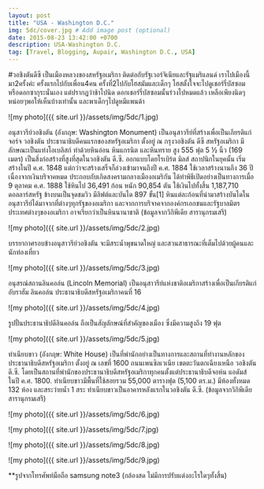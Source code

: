 ```yaml
---
layout: post
title: "USA - Washington D.C."
img: 5dc/cover.jpg # Add image post (optional)
date: 2015-08-23 13:42:00 +0700
description: USA-Washington D.C.
tag: [Travel, Blogging, Aupair, Washington D.C., USA]
---
```


#วอชิงตันดีซี
เป็นเมืองหลวงของสหรัฐอเมริกา ติดต่อกับรัฐเวอร์จิเนียและรัฐแมริแลนด์
เราไปเมืองนี้มา2ครั้งค่ะ ครั้งแรกไปกับเพื่อน4คน ครั้งที่2ไปกับโฮสมัมและเด็กๆ โฮสตั้งใจจะไปดูเชอร์รี่บัสซอม หรือดอกซากุระนั่นเอง แต่ปรากฏว่าช้าไปนิด ดอกเชอร์รี่บัสซอมนั้นร่วงไปหมดแล้ว เหลือเพียงนิดๆหน่อยๆพอให้เห็นบ้างเท่านั้น  และพาเด็กๆไปดูหมีแพนด้า

![my photo]({{ site.url }}/assets/img/5dc/1.jpg)

อนุสาวรีย์วอชิงตัน (อังกฤษ: Washington Monument) เป็นอนุสาวรีย์ที่สร้างเพื่อเป็นเกียรติแก่จอร์จ วอชิงตัน ประธานาธิบดีคนแรกของสหรัฐอเมริกา ตั้งอยู่ ณ กรุงวอชิงตัน ดีซี สหรัฐอเมริกา มีลักษณะเป็นแท่งโอเบลิสก์ ทำด้วยหินอ่อน หินแกรนิต และหินทราย สูง 555 ฟุต 5 ½ นิ้ว (169 เมตร) เป็นสิ่งก่อสร้างที่สูงที่สุดในวอชิงตัน ดี.ซี. ออกแบบโดยโรเบิร์ต มิลส์ สถาปนิกในยุคนั้น เริ่มสร้างในปี ค.ศ. 1848 แต่กว่าจะสร้างเสร็จก็ล่วงเข้ามาจนถึงปี ค.ศ. 1884 ใช้เวลาสร้างนานถึง 36 ปี เนื่องจากเงินบริจาคหมด ประกอบกับเกิดสงครามกลางเมืองอเมริกัน ได้ทำพิธีเปิดอย่างเป็นทางการเมื่อ 9 ตุลาคม ค.ศ. 1888 ใช้หินไป 36,491 ก้อน หนัก 90,854 ตัน ใช้เงินไปทั้งสิ้น 1,187,710 ดอลลาร์สหรัฐ ข้างบนเป็นจุดชมวิว มีลิฟต์และบันได 897 ขั้น[1] หินแต่ละก้อนที่นำมาสร้างบันไดในอนุสาวรีย์ได้มาจากที่ต่างๆทุกรัฐของอเมริกา และจากการบริจาคจากองค์กรเอกชนและรัฐบาลมิตรประเทศต่างๆของอเมริกา อาจเรียกว่าเป็นหินนานาชาติ (ข้อมูลจากวิกิพีเดีย สารานุกรมเสรี)

![my photo]({{ site.url }}/assets/img/5dc/2.jpg)

บรรยากาศรอบข้างอนุสาวรีย์วอชิงตัน จะมีสระน้ำพุขนาดใหญ่ และสวนสาธารณะที่เต็มไปด้วยผู้คนและนักท่องเที่ยว

![my photo]({{ site.url }}/assets/img/5dc/3.jpg)

อนุสรณ์สถานลินคอล์น (Lincoln Memorial) เป็นอนุสาวรีย์แห่งชาติอเมริกาสร้างเพื่อเป็นเกียรติแก่อับราฮัม ลินคอล์น ประธานาธิบดีสหรัฐอเมริกาคนที่ 16

![my photo]({{ site.url }}/assets/img/5dc/4.jpg)

รูปปั้นประธานาธิปดีลินคอล์น ถือเป็นสัญลักษณ์ที่สำคัญของเมือง ซึ่งมีความสูงถึง 19 ฟุต

![my photo]({{ site.url }}/assets/img/5dc/5.jpg)

ทำเนียบขาว (อังกฤษ: White House) เป็นที่พำนักอย่างเป็นทางการและสถานที่ทำงานหลักของประธานาธิบดีสหรัฐอเมริกา ตั้งอยู่ ณ เลขที่ 1600 ถนนเพนซิลเวเนีย เขตตะวันตกเฉียงเหนือ วอชิงตัน ดี.ซี. โดยเป็นสถานที่พำนักของประธานาธิบดีสหรัฐอเมริกาทุกคนตั้งแต่ประธานาธิบดีจอห์น แอดัมส์ ในปี ค.ศ. 1800. ทำเนียบขาวมีพื้นที่ใช้สอยรวม 55,000 ตารางฟุต (5,100 ตร.ม.) มีห้องทั้งหมด 132 ห้อง และสระว่ายน้ำ 1 สระ ทำเนียบขาวเป็นอาคารหลังแรกในวอชิงตัน ดี.ซี. (ข้อมูลจากวิกิพีเดีย สารานุกรมเสรี)

![my photo]({{ site.url }}/assets/img/5dc/6.jpg)

![my photo]({{ site.url }}/assets/img/5dc/7.jpg)

![my photo]({{ site.url }}/assets/img/5dc/8.jpg)

![my photo]({{ site.url }}/assets/img/5dc/9.jpg)


**รูปจากโทรศัพท์มือถือ samsung note3 (กล้องสด ไม่มีการปรับแต่งอะไรใดๆทั้งสิ้น)
